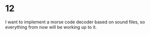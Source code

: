 # 12

I want to implement a morse code decoder based on sound files, so everything from now will be working up to it.